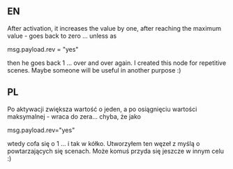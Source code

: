 EN
-----
After activation, it increases the value by one, after reaching the maximum value - goes back to zero ... unless as

msg.payload.rev = "yes"


then he goes back 1 ... over and over again.
I created this node for repetitive scenes. Maybe someone will be useful in another purpose :)

PL
-----
Po aktywacji zwiększa wartość o jeden, a po osiągnięciu wartości maksymalnej - wraca do zera... chyba, że jako

msg.payload.rev="yes"

wtedy cofa się o 1 ... i tak w kółko.
Utworzyłem ten węzeł z myślą o powtarzających się scenach. Może komuś przyda się jeszcze w innym celu :)
